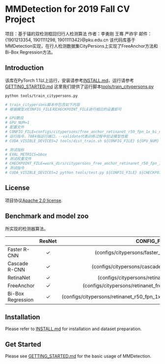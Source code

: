 
# MMDetection for 2019 Fall CV Project

项目：基于锚的双检测框回归行人检测算法
作者：李勇刚  王骞  严祚宇
邮件：{1901213354, 1901111298, 1901111342}@pku.edu.cn
该代码库基于MMDetection实现，在行人检测数据集CityPersons上实现了FreeAnchor方法和Bi-Box Regression方法。

## Introduction
该库在PyTorch 1.1以上运行，安装请参考[INSTALL.md](docs/INSTALL.md)，运行请参考[GETTING_STARTED.md](docs/GETTING_STARTED.md)
这里我们提供了运行脚本[tools/train_citypersons.py](tools/train_citypersons.py)
```bash
python tools/train_citypersons.py

# train_citypersons脚本中包含如下内容
# 根据模型对CONFIG_FILE和CHECKPOINT_FILE进行相应的设置即可

# GPU数目
# GPU_NUM=1
# 配置文件
# CONFIG_FILE=configs/citypersons/free_anchor_retinanet_r50_fpn_1x_bi_niou04_notarget_smallbi04_lw04.py
# 运行指令，7884指运行端口，--validate代表训练过程中验证模型性能
# CUDA_VISIBLE_DEVICES=2 tools/dist_train.sh ${CONFIG_FILE} ${GPU_NUM} 7884 --validate 

# 测试指标
# EVAL_METRICS=bbox
# 测试权重文件
# CHECKPOINT_FILE=work_dirs/citypersons_free_anchor_retinanet_r50_fpn_1x_bi_niou04_notarget_smallbi04_lw04/latest.pth
# 测试指令
# CUDA_VISIBLE_DEVICES=2 python tools/test.py ${CONFIG_FILE} ${CHECKPOINT_FILE} --out result/citypersons_free_anchor_retinanet_r50_fpn_1x_bi_niou04_notarget_smallbi04_lw04_epoch19.pkl --eval ${EVAL_METRICS}

```

## License

项目协议[Apache 2.0 license](LICENSE).

## Benchmark and model zoo
所实现的检测器算法。

|                    | ResNet   | CONFIG_FILE |
|--------------------|:--------:|:-----------:|
| Faster R-CNN       | ✓        |(configs/citypersons/faster_rcnn_r50_fpn_1x.py)|
| Cascade R-CNN      | ✓        |(configs/citypersons/cascade_rcnn_r50_fpn_1x.py)|
| RetinaNet          | ✓        |(configs/citypersons/retinanet_r50_fpn_1x.py)|
| FreeAnchor         | ✓        |(configs/citypersons/retinanet_free_anchor_r50_fpn_1x.py)|
| Bi-Box Regression  | ✓        |(configs/citypersons/retinanet_r50_fpn_1x_bi_niou04_notarget_smallbi04.py)|


## Installation

Please refer to [INSTALL.md](docs/INSTALL.md) for installation and dataset preparation.


## Get Started

Please see [GETTING_STARTED.md](docs/GETTING_STARTED.md) for the basic usage of MMDetection.



